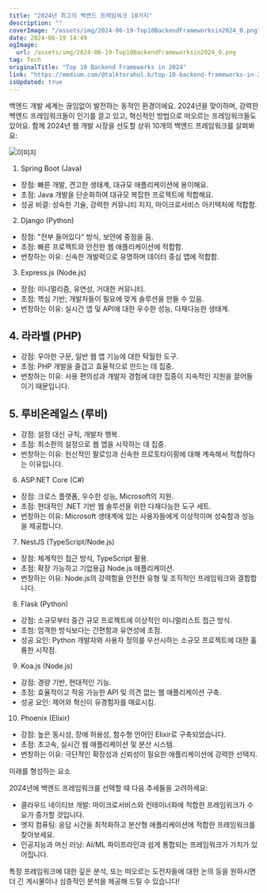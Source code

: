 ```yaml
---
title: "2024년 최고의 백엔드 프레임워크 10가지"
description: ""
coverImage: "/assets/img/2024-06-19-Top10BackendFrameworksin2024_0.png"
date: 2024-06-19 14:49
ogImage: 
  url: /assets/img/2024-06-19-Top10BackendFrameworksin2024_0.png
tag: Tech
originalTitle: "Top 10 Backend Frameworks in 2024"
link: "https://medium.com/@talktorahul.b/top-10-backend-frameworks-in-2024-33da4269da39"
isUpdated: true
---
```






백엔드 개발 세계는 끊임없이 발전하는 동적인 환경이에요. 2024년을 맞이하며, 강력한 백엔드 프레임워크들이 인기를 끌고 있고, 혁신적인 방법으로 떠오르는 프레임워크들도 있어요. 함께 2024년 웹 개발 시장을 선도할 상위 10개의 백엔드 프레임워크를 살펴봐요:

![이미지](/assets/img/2024-06-19-Top10BackendFrameworksin2024_0.png)

1. Spring Boot (Java)

- 장점: 빠른 개발, 견고한 생태계, 대규모 애플리케이션에 용이해요.
- 초점: Java 개발을 단순화하여 대규모 복잡한 프로젝트에 적합해요.
- 성공 비결: 성숙한 기술, 강력한 커뮤니티 지지, 마이크로서비스 아키텍처에 적합함.

<div class="content-ad"></div>

2. Django (Python)

- 장점: "전부 들어있다" 방식, 보안에 중점을 둠.
- 초점: 빠른 프로젝트와 안전한 웹 애플리케이션에 적합함.
- 번창하는 이유: 신속한 개발력으로 유명하며 데이터 중심 앱에 적합함.

3. Express.js (Node.js)

- 장점: 미니멀리즘, 유연성, 거대한 커뮤니티.
- 초점: 핵심 기반; 개발자들이 필요에 맞게 솔루션을 만들 수 있음.
- 번창하는 이유: 실시간 앱 및 API에 대한 우수한 성능, 다재다능한 생태계.

<div class="content-ad"></div>

## 4. 라라벨 (PHP)

- 강점: 우아한 구문, 일반 웹 앱 기능에 대한 탁월한 도구.
- 초점: PHP 개발을 즐겁고 효율적으로 만드는 데 집중.
- 번창하는 이유: 사용 편의성과 개발자 경험에 대한 집중이 지속적인 지원을 끌어들이기 때문입니다.

## 5. 루비온레일스 (루비)

- 강점: 설정 대신 규칙, 개발자 행복.
- 초점: 최소한의 설정으로 웹 앱을 시작하는 데 집중.
- 번창하는 이유: 헌신적인 팔로잉과 신속한 프로토타이핑에 대해 계속해서 적합하다는 이유입니다.

<div class="content-ad"></div>

6. ASP.NET Core (C#)

- 장점: 크로스 플랫폼, 우수한 성능, Microsoft의 지원.
- 초점: 현대적인 .NET 기반 웹 솔루션을 위한 다재다능한 도구 세트.
- 번창하는 이유: Microsoft 생태계에 있는 사용자들에게 이상적이며 성숙함과 성능을 제공합니다.

7. NestJS (TypeScript/Node.js)

- 장점: 체계적인 접근 방식, TypeScript 활용.
- 초점: 확장 가능하고 기업용급 Node.js 애플리케이션.
- 번창하는 이유: Node.js의 강력함을 안전한 유형 및 조직적인 프레임워크와 결합합니다.

<div class="content-ad"></div>

8. Flask (Python)

- 강점: 소규모부터 중간 규모 프로젝트에 이상적인 미니멀리스트 접근 방식.
- 초첨: 엄격한 방식보다는 간편함과 유연성에 초점.
- 성공 요인: Python 개발자와 사용자 정의를 우선시하는 소규모 프로젝트에 대한 훌륭한 시작점.

9. Koa.js (Node.js)

- 강점: 경량 기반, 현대적인 기능.
- 초점: 효율적이고 적응 가능한 API 및 의견 없는 웹 애플리케이션 구축.
- 성공 요인: 제어와 혁신이 유경험자를 매료시킴.

<div class="content-ad"></div>

10. Phoenix (Elixir)

- 강점: 높은 동시성, 장애 허용성, 함수형 언어인 Elixir로 구축되었습니다.
- 초점: 초고속, 실시간 웹 애플리케이션 및 분산 시스템.
- 번창하는 이유: 극단적인 확장성과 신뢰성이 필요한 애플리케이션에 강력한 선택지.

미래를 형성하는 요소

2024년에 백엔드 프레임워크를 선택할 때 다음 추세들을 고려하세요:

<div class="content-ad"></div>

- 클라우드 네이티브 개발: 마이크로서비스와 컨테이너화에 적합한 프레임워크가 수요가 증가할 것입니다.
- 엣지 컴퓨팅: 응답 시간을 최적화하고 분산형 애플리케이션에 적합한 프레임워크를 찾아보세요.
- 인공지능과 머신 러닝: AI/ML 파이프라인과 쉽게 통합되는 프레임워크가 가치가 있어집니다.

특정 프레임워크에 대한 깊은 분석, 또는 떠오르는 도전자들에 대한 논의 등을 원하시면 더 긴 게시물이나 심층적인 분석을 제공해 드릴 수 있습니다!